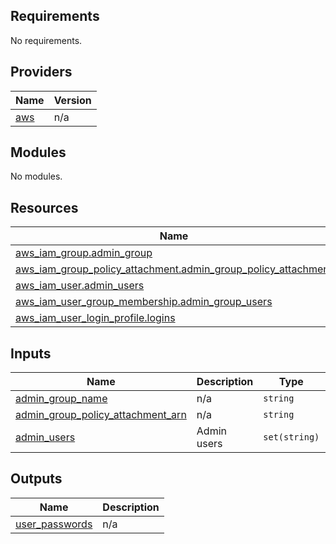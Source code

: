 <!-- BEGIN_TF_DOCS -->
## Requirements

No requirements.

## Providers

| Name | Version |
|------|---------|
| <a name="provider_aws"></a> [aws](#provider\_aws) | n/a |

## Modules

No modules.

## Resources

| Name | Type |
|------|------|
| [aws_iam_group.admin_group](https://registry.terraform.io/providers/hashicorp/aws/latest/docs/resources/iam_group) | resource |
| [aws_iam_group_policy_attachment.admin_group_policy_attachment](https://registry.terraform.io/providers/hashicorp/aws/latest/docs/resources/iam_group_policy_attachment) | resource |
| [aws_iam_user.admin_users](https://registry.terraform.io/providers/hashicorp/aws/latest/docs/resources/iam_user) | resource |
| [aws_iam_user_group_membership.admin_group_users](https://registry.terraform.io/providers/hashicorp/aws/latest/docs/resources/iam_user_group_membership) | resource |
| [aws_iam_user_login_profile.logins](https://registry.terraform.io/providers/hashicorp/aws/latest/docs/resources/iam_user_login_profile) | resource |

## Inputs

| Name | Description | Type | Default | Required |
|------|-------------|------|---------|:--------:|
| <a name="input_admin_group_name"></a> [admin\_group\_name](#input\_admin\_group\_name) | n/a | `string` | n/a | yes |
| <a name="input_admin_group_policy_attachment_arn"></a> [admin\_group\_policy\_attachment\_arn](#input\_admin\_group\_policy\_attachment\_arn) | n/a | `string` | `"arn:aws:iam::aws:policy/AdministratorAccess"` | no |
| <a name="input_admin_users"></a> [admin\_users](#input\_admin\_users) | Admin users | `set(string)` | n/a | yes |

## Outputs

| Name | Description |
|------|-------------|
| <a name="output_user_passwords"></a> [user\_passwords](#output\_user\_passwords) | n/a |
<!-- END_TF_DOCS -->